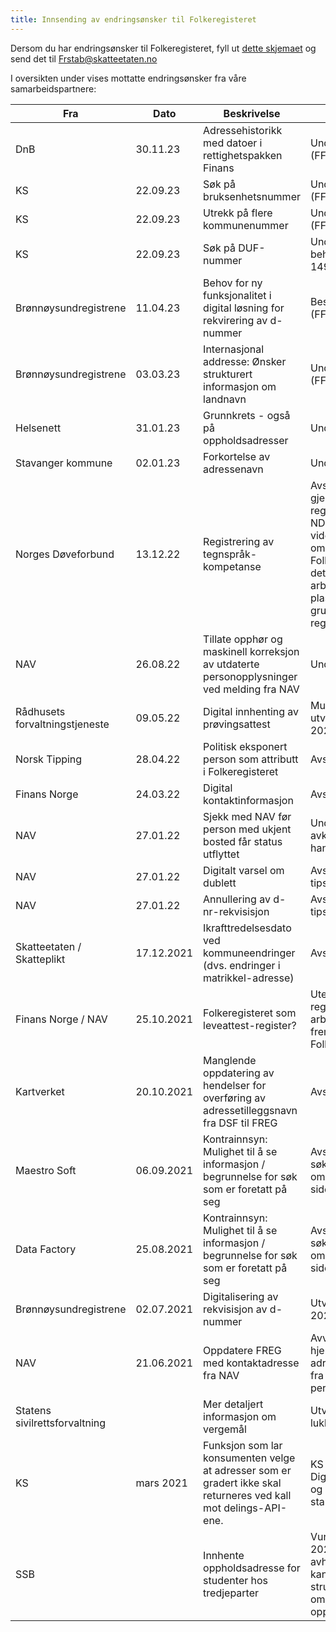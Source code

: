 ```yaml
---
title: Innsending av endringsønsker til Folkeregisteret
---
```

Dersom du har endringsønsker til Folkeregisteret, fyll ut [dette skjemaet](./Innspillskjema_FREG_v5_1.pdf) og send det til Frstab@skatteetaten.no
  
I oversikten under vises mottatte endringsønsker fra våre samarbeidspartnere:
  
 Fra | Dato | Beskrivelse |Status | 
------------|-------------------------------------|----------------|----------------
DnB|30.11.23|Adressehistorikk med datoer i rettighetspakken Finans|Under behandling (FF-1532)
KS|22.09.23|Søk på bruksenhetsnummer|Under behandling (FF-1500)
KS|22.09.23|Utrekk på flere kommunenummer|Under behandling (FF-1499)
KS|22.09.23|Søk på DUF-nummer|Under behandling(FF-1498)
Brønnøysundregistrene| 11.04.23|Behov for ny funksjonalitet i digital løsning for rekvirering av d-nummer|Bestilt utvikling (FF-1392)
Brønnøysundregistrene|03.03.23|Internasjonal addresse: Ønsker strukturert informasjon om landnavn| Under behandling (FF-1379)
Helsenett|31.01.23|Grunnkrets - også på oppholdsadresser|Under behandling
Stavanger kommune|02.01.23|Forkortelse av adressenavn|Under behandling
Norges Døveforbund|13.12.22|Registrering av tegnspråk-kompetanse|Avslått, utenfor gjeldende regelverk. Dersom NDF ønsker å jobbe videre med forslag om registrering i Folkeregisteret, må det igangsettes et arbeid for å få på plass et rettslig grunnlag for registrering
NAV|26.08.22|Tillate opphør og maskinell korreksjon av utdaterte personopplysninger ved melding fra NAV|Under behandling
Rådhusets forvaltningstjeneste|09.05.22|Digital innhenting av prøvingsattest|Mulig utviklingstiltak 2024
Norsk Tipping|28.04.22|Politisk eksponert person som attributt i Folkeregisteret|Avslått
Finans Norge|24.03.22|Digital kontaktinformasjon|Avslått
NAV|27.01.22|Sjekk med NAV før person med ukjent bosted får status utflyttet|Under arbeid, vi avklarer juridisk handlingsrom
NAV|27.01.22|Digitalt varsel om dublett|Avslått, kan bruke tipskanal
NAV|27.01.22|Annullering av d-nr-rekvisisjon|Avslått, kan bruke tipskanal
Skatteetaten / Skatteplikt|17.12.2021|Ikrafttredelsesdato ved kommuneendringer (dvs. endringer i matrikkel-adresse)|Avslått
Finans Norge / NAV|25.10.2021|Folkeregisteret som leveattest-register?|Utenfor dagens regelverk. Tas inn i arbeidet med fremtidens Folkeregister
Kartverket|20.10.2021|Manglende oppdatering av hendelser for overføring av adressetilleggsnavn fra DSF til FREG|Avslått. 
Maestro Soft|06.09.2021|Kontrainnsyn: Mulighet til å se informasjon / begrunnelse for søk som er foretatt på seg |Avslått. Den som søker kan informere om dette på egne sider
Data Factory|25.08.2021|Kontrainnsyn: Mulighet til å se informasjon / begrunnelse for søk som er foretatt på seg |Avslått. Den som søker kan informere om dette på egne sider
Brønnøysundregistrene|02.07.2021|Digitalisering av rekvisisjon av d-nummer|Utviklet og levert i 2022
NAV|21.06.2021|Oppdatere FREG med kontaktadresse fra NAV|Avvist. Ikke hjemmel til å motta adresseinformasjon fra andre enn personen selv
Statens sivilrettsforvaltning||Mer detaljert informasjon om vergemål|Utvikles i 2022, lukkes
KS|mars 2021|Funksjon som lar konsumenten velge at adresser som er gradert ikke skal returneres ved kall mot delings-API-ene.|KS avklarer med Digdirs arkitektur- og standardiseringsråd
SSB||Innhente oppholdsadresse for studenter hos tredjeparter|Vurderes utviklet i 2024, men avhengig av at vi kan motta strukturerte data om oppholdsadresse



